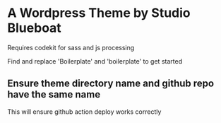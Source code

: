 # A Wordpress Theme by Studio Blueboat

Requires codekit for sass and js processing

Find and replace 'Boilerplate' and 'boilerplate' to get started

## Ensure theme directory name and github repo have the same name
This will ensure github action deploy works correctly